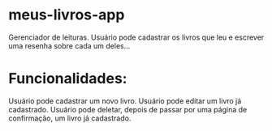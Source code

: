 # meus-livros-app
Gerenciador de leituras. Usuário pode cadastrar os livros que leu e escrever uma resenha sobre cada um deles...

# Funcionalidades: 
Usuário pode cadastrar um novo livro. 
Usuário pode editar um livro já cadastrado. 
Usuário pode deletar, depois de passar por uma página de confirmação, um livro já cadastrado. 

